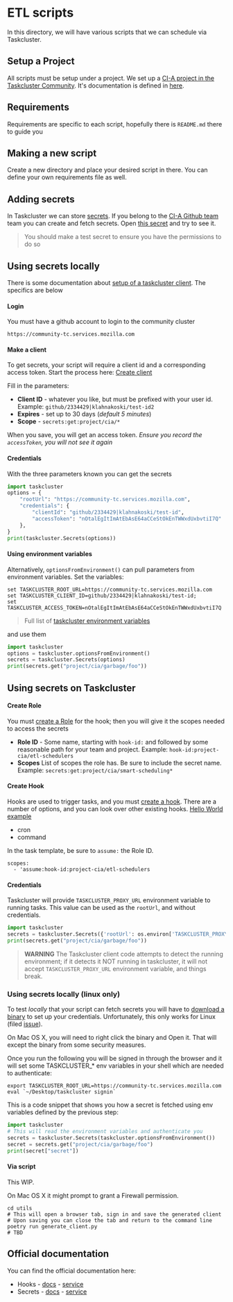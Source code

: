 # ETL scripts

In this directory, we will have various scripts that we can schedule via Taskcluster.

## Setup a Project

All scripts must be setup under a project. We set up a [CI-A project in the Taskcluster Community](https://github.com/mozilla/community-tc-config/blob/master/config/projects/cia.yml).
It's documentation is defined in [here](https://github.com/mozilla/community-tc-config/blob/master/config/projects/README.md).


## Requirements

Requirements are specific to each script, hopefully there is `README.md` there to guide you

## Making a new script

Create a new directory and place your desired script in there.
You can define your own requirements file as well.

## Adding secrets

In Taskcluster we can store [secrets](https://community-tc.services.mozilla.com/secrets).
If you belong to the [CI-A Github team](https://github.com/orgs/mozilla/teams/cia/members) team you can create and fetch secrets.
Open [this secret](https://community-tc.services.mozilla.com/secrets/project%2Fcia%2Fgarbage%2Ffoo) and try to see it. 

> You should make a test secret to ensure you have the permissions to do so

## Using secrets locally 

There is some documentation about [setup of a taskcluster client](https://github.com/taskcluster/taskcluster/tree/master/clients/client-py#setup).  The specifics are below

#### Login

You must have a github account to login to the community cluster

    https://community-tc.services.mozilla.com

#### Make a client

To get secrets, your script will require a client id and a corresponding access token. Start the process here: [Create client](https://community-tc.services.mozilla.com/auth/clients/create?scope=)

Fill in the parameters:

* **Client ID** - whatever you like, but must be prefixed with your user id. Example: `github/2334429|klahnakoski/test-id2`
* **Expires** - set up to 30 days (*default 5 minutes*)
* **Scope** - `secrets:get:project/cia/*`
   
When you save, you will get an access token. *Ensure you record the `accessToken`, you will not see it again*

#### Credentials

With the three parameters known you can get the secrets

```python
import taskcluster
options = {
    "rootUrl": "https://community-tc.services.mozilla.com",
    "credentials": {
        "clientId": "github/2334429|klahnakoski/test-id",
        "accessToken": "nOtalEgItImAtEbAsE64aCCeStOkEnTWWxdUxbvtiI7Q"
    },
}
print(taskcluster.Secrets(options))
```

#### Using environment variables

Alternatively, `optionsFromEnvironment()` can pull parameters from environment variables. Set the variables:

    set TASKCLUSTER_ROOT_URL=https://community-tc.services.mozilla.com
    set TASKCLUSTER_CLIENT_ID=github/2334429|klahnakoski/test-id;
    set TASKCLUSTER_ACCESS_TOKEN=nOtalEgItImAtEbAsE64aCCeStOkEnTWWxdUxbvtiI7Q

> Full list of [taskcluster environment variables](https://docs.taskcluster.net/docs/manual/design/env-vars) 

and use them 

```python
import taskcluster
options = taskcluster.optionsFromEnvironment()
secrets = taskcluster.Secrets(options)
print(secrets.get("project/cia/garbage/foo"))
```

## Using secrets on Taskcluster

#### Create Role

You must [create a Role](https://community-tc.services.mozilla.com/auth/roles/create) for the hook; then you will give it the scopes needed to access the secrets

* **Role ID** - Some name, starting with `hook-id:` and followed by some reasonable path for your team and project. Example: `hook-id:project-cia/etl-schedulers`
* **Scopes** List of scopes the role has. Be sure to include the secret name.  Example: `secrets:get:project/cia/smart-scheduling*`

#### Create Hook

Hooks are used to trigger tasks, and you must [create a hook](https://community-tc.services.mozilla.com/hooks/create). There are a number of options, and you can look over other existing hooks. [Hello World example](https://community-tc.services.mozilla.com/hooks/project-cia/hello-world)

* cron
* command 

In the task template, be sure to `assume:` the Role ID.   

    scopes:
      - 'assume:hook-id:project-cia/etl-schedulers

#### Credentials

Taskcluster will provide `TASKCLUSTER_PROXY_URL` environment variable to running tasks. This value can be used as the `rootUrl`, and without credentials.  

```python
import taskcluster
secrets = taskcluster.Secrets({'rootUrl': os.environ['TASKCLUSTER_PROXY_URL']})
print(secrets.get("project/cia/garbage/foo"))
```

> **WARNING** The Taskcluster client code attempts to detect the running environment; if it detects it NOT running in taskcluster, it will not accept `TASKCLUSTER_PROXY_URL` environment variable, and things break. 


### Using secrets locally (linux only)

To test *locally* that your script can fetch secrets you will have to [download a binary](https://github.com/taskcluster/taskcluster/tree/master/clients/client-shell#readme)
to set up your credentials. Unfortunately, this only works for Linux (filed [issue](https://github.com/mozilla/cia-tasks/issues/1)).

On Mac OS X, you will need to right click the binary and Open it. That will except the binary from some security measures.

Once you run the following you will be signed in through the browser and it will set some TASKCLUSTER_* env variables
in your shell which are needed to authenticate:

```shell
export TASKCLUSTER_ROOT_URL=https://community-tc.services.mozilla.com
eval `~/Desktop/taskcluster signin`
```

This is a code snippet that shows you how a secret is fetched using env variables defined by the previous step:

```python
import taskcluster
# This will read the environment variables and authenticate you
secrets = taskcluster.Secrets(taskcluster.optionsFromEnvironment())
secret = secrets.get("project/cia/garbage/foo")
print(secret["secret"])
```

#### Via script

This WIP.

On Mac OS X it might prompt to grant a Firewall permission.

```shell
cd utils
# This will open a browser tab, sign in and save the generated client
# Upon saving you can close the tab and return to the command line
poetry run generate_client.py
# TBD
```

## Official documentation

You can find the official documentation here:

* Hooks - [docs](https://community-tc.services.mozilla.com/docs/reference/core/hooks) - [service](https://community-tc.services.mozilla.com/hooks)
* Secrets - [docs](https://community-tc.services.mozilla.com/docs/reference/core/secrets) - [service](https://community-tc.services.mozilla.com/secrets)